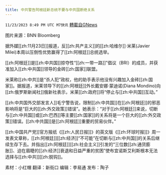 ```yaml
---
title: 中共警告阿根廷新总统不要与中共国断绝关系
---
```

`11/23/2023 8:49 PM UTC M7快讯` [轉載自GNews](https://gnews.org/articles/2030685)

图片来源：BNN Bloomberg

据外媒[[zh:11月23日]]报道，反[[zh:共产主义]]的[[zh:哈维尔]]·米莱(Javier Milei)本周以压倒性优势赢得了[[zh:阿根廷]]总统选举。

[[zh:阿根廷]]是[[zh:中共国]]掠夺性“[[zh:一带一路]]”倡议（BRI）的成员，并获准加入[[zh:中共国]]领导的金砖[[zh:国家]]联盟。

米莱称[[zh:中共]]是“杀人犯”政权，他的助手表示他没有兴趣加入金砖[[zh:国家]]。据报道，米莱领导下的[[zh:阿根廷]]外长戴安娜·蒙迪诺(Diana Mondino)向[[zh:俄罗斯新闻社]]俄新社表示，米莱[[zh:政府]]将“停止与[[zh:中共国]]互动。”

[[zh:中共国外交部发言人]]毛宁警告说，限制[[zh:中共国]]在[[zh:阿根廷]]的邪恶影响将是“巨大的[[zh:外交政策]]错误”。她表示：“对于[[zh:阿根廷]]来说，切断与[[zh:中共国]]或[[zh:巴西]]等主要[[zh:国家]]的关系将是一个巨大的[[zh:外交政策]]错误。[[zh:中共国]]是[[zh:阿根廷]]重要的贸易伙伴。”

[[zh:中国共产党]]官方报纸《[[zh:人民日报]]》的英文版《[[zh:环球时报]]》周一发表文章称，[[zh:阿根廷]][[zh:经济]]“不可能”在切断与[[zh:中共国]]的关系后继续生存下去。并指出[[zh:阿根廷]][[zh:社会主义]]引发的“三位数[[zh:通货膨胀]]、迫在眉睫的[[zh:经济]]衰退和日益严重的贫困”使布宜诺斯艾利斯根本无法选择与[[zh:中共]][[zh:脱钩]]。

     
素材：小红帽  翻译：新街口  编辑：李易通  发布：陶子



